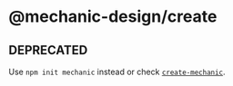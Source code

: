 # @mechanic-design/create

## DEPRECATED

Use `npm init mechanic` instead or check [`create-mechanic`](https://github.com/designsystemsinternational/mechanic/tree/main/packages/create-mechanic).
